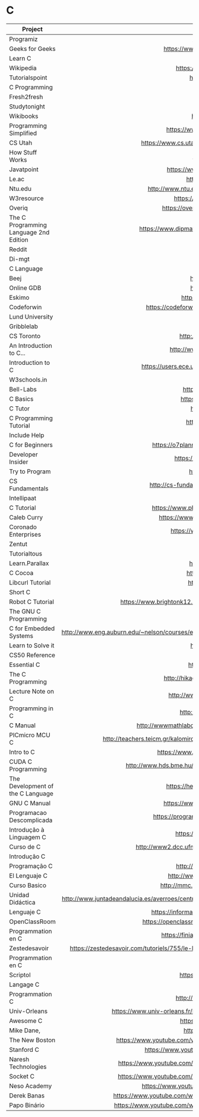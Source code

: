 # C

| Project                                | URL                                                                                                                                 | Language |
|----------------------------------------|:-------------------------------------------------------------------------------------------------------------------------------------:|----------|
| Programiz                              | https://www.programiz.com/c-programming                                                                                             | EN       |
| Geeks for Geeks                        | https://www.geeksforgeeks.org/c-language-set-1-introduction/                                                                        | EN       |
| Learn C                                | https://www.learn-c.org/                                                                                                            | EN       |
| Wikipedia                              | https://en.wikipedia.org/wiki/C_(programming_language)                                                                              | EN       |
| Tutorialspoint                         | https://www.tutorialspoint.com/cprogramming/                                                                                        | EN       |
| C Programming                          | https://www.cprogramming.com/                                                                                                       | EN       |
| Fresh2fresh                            | https://fresh2refresh.com/c-programming/                                                                                            | EN       |
| Studytonight                           | https://www.studytonight.com/c/                                                                                                     | EN       |
| Wikibooks                              | https://en.wikibooks.org/wiki/C_Programming                                                                                         | EN       |
| Programming Simplified                 | https://www.programmingsimplified.com/c-program-examples                                                                            | EN       |
| CS Utah                                | https://www.cs.utah.edu/~germain/PPS/Topics/C_Language/the_C_language.html                                                          | EN       |
| How Stuff Works                        | https://computer.howstuffworks.com/c1.htm                                                                                           | EN       |
| Javatpoint                             | https://www.javatpoint.com/c-programming-language-tutorial                                                                          | EN       |
| Le.ac                                  | https://www.le.ac.uk/users/rjm1/cotter/index.htm                                                                                    | EN       |
| Ntu.edu                                | http://www.ntu.edu.sg/home/ehchua/programming/cpp/c0_Introduction.html                                                              | EN       |
| W3resource                             | https://www.w3resource.com/c-programming-exercises/                                                                                 | EN       |
| Overiq                                 | https://overiq.com/c-programming/101/intro-to-c-programming/                                                                        | EN       |
| The C Programming Language 2nd Edition | https://www.dipmat.univpm.it/~demeio/public/the_c_programming_language_2.pdf                                                        | EN       |
| Reddit                                 | https://www.reddit.com/r/C_Programming/                                                                                             | EN       |
| Di-mgt                                 | https://www.di-mgt.com.au/cprog.html                                                                                                | EN       |
| C Language                             | https://en.cppreference.com/w/c/language                                                                                            | EN       |
| Beej                                   | https://beej.us/guide/bgc/html/single/bgc.html                                                                                      | EN       |
| Online GDB                             | https://www.onlinegdb.com/online_c_compiler                                                                                         | EN       |
| Eskimo                                 | https://www.eskimo.com/~scs/cclass/notes/top.html                                                                                   | EN       |
| Codeforwin                             | https://codeforwin.org/2015/05/basic-programming-practice-problems.html                                                             | EN       |
| Lund University                        | http://cs.lth.se/edaa25/                                                                                                            | EN       |
| Gribblelab                             | https://www.gribblelab.org/CBootCamp/                                                                                               | EN       |
| CS Toronto                             | http://www.cs.toronto.edu/~heap/270F02/node9.html                                                                                   | EN       |
| An Introduction to C...                | http://www-personal.acfr.usyd.edu.au/tbailey/ctext/ctext.pdf                                                                        | EN       |
| Introduction to C                      | https://users.ece.utexas.edu/~valvano/Volume1/E-Book/C5_IntroductionToC.htm                                                         | EN       |
| W3schools.in                           | https://www.w3schools.in/c-tutorial/intro/                                                                                          | EN       |
| Bell-Labs                              | https://www.bell-labs.com/usr/dmr/www/chist.html                                                                                    | EN       |
| C Basics                               | https://users.cs.cf.ac.uk/Dave.Marshall/C/node4.html                                                                                | EN       |
| C Tutor                                | https://phy.ntnu.edu.tw/~cchen/pdf/ctutor.pdf                                                                                       | EN       |
| C Programming Tutorial                 | http://markburgess.org/CTutorial/C-Tut-4.02.pdf                                                                                     | EN       |
| Include Help                           | https://www.includehelp.com/c/                                                                                                      | EN       |
| C for Beginners                        | https://o7planning.org/en/10315/c-programming-tutorial-for-beginners                                                                | EN       |
| Developer Insider                      | https://developerinsider.co/introduction-c-programming/                                                                             | EN       |
| Try to Program                         | http://www.trytoprogram.com/c-programming/                                                                                          | EN       |
| CS Fundamentals                        | http://cs-fundamentals.com/c-programming/c-programming-tutorials.php                                                                | EN       |
| Intellipaat                            | https://intellipaat.com/tutorial/c-tutorial/                                                                                        | EN       |
| C Tutorial                             | https://www.physics.drexel.edu/~valliere/General/C_basics/c_tutorial.html                                                           | EN       |
| Caleb Curry                            | https://www.calebcurry.com/c-programming-tutorial-1-intro-to-c/                                                                     | EN       |
| Coronado Enterprises                   | https://www.coronadoenterprises.com/tutorials/c/index.html                                                                          | EN       |
| Zentut                                 | https://www.zentut.com/c-tutorial/                                                                                                  | EN       |
| Tutorialtous                           | http://tutorialtous.com/c/index.php                                                                                                 | EN       |
| Learn.Parallax                         | https://learn.parallax.com/propeller-c-tutorials                                                                                    | EN       |
| C Cocoa                                | http://cocoadevcentral.com/articles/000081.php                                                                                      | EN       |
| Libcurl Tutorial                       | https://curl.haxx.se/libcurl/c/libcurl-tutorial.html                                                                                | EN       |
| Short C                                | http://www.stat.cmu.edu/~brian/cprog.html                                                                                           | EN       |
| Robot C Tutorial                       | https://www.brightonk12.com/cms/lib/MI02209968/Centricity/Domain/517/robotc_tutorial1.pdf                                           | EN       |
| The GNU C Programming                  | http://www.crasseux.com/books/ctutorial/                                                                                            | EN       |
| C for Embedded Systems                 | http://www.eng.auburn.edu/~nelson/courses/elec3040_3050/C%20programming%20for%20embedded%20system%20applications.pdf                | EN       |
| Learn to Solve it                      | http://www.learntosolveit.com/cprogramming/                                                                                         | EN       |
| CS50 Reference                         | https://reference.cs50.net/                                                                                                         | EN       |
| Essential C                            | http://cslibrary.stanford.edu/101/EssentialC.pdf                                                                                    | EN       |
| The C Programming                      | http://hikage.freeshell.org/books/theCprogrammingLanguage.pdf                                                                       | EN       |
| Lecture Note on C                      | http://www.vssut.ac.in/lecture_notes/lecture1424354156.pdf                                                                          | EN       |
| Programming in C                       | http://ee.hawaii.edu/~tep/EE160/Book/PDF/Book.html                                                                                  | EN       |
| C Manual                               | http://wwwmathlabo.univ-poitiers.fr/~phan/downloads/enseignement/C-manual.pdf                                                       | EN       |
| PICmicro MCU C                         | http://teachers.teicm.gr/kalomiros/Mtptx/e-books/eBook%20-%20PIC%20Programming%20with%20C.pdf                                       | EN       |
| Intro to C                             | https://www.seas.upenn.edu/~cit593/cit593f09/lectures/IntroToC.pdf                                                                  | EN       |
| CUDA C Programming                     | http://www.hds.bme.hu/~fhegedus/C++/Professional%20CUDA%20C%20Programming.pdf                                                       | EN       |
| The Development of the C Language      | https://heim.ifi.uio.no/inf2270/programmer/historien-om-C.pdf                                                                       | EN       |
| GNU C Manual                           | https://www.gnu.org/software/gnu-c-manual/gnu-c-manual.pdf                                                                          | EN       |
| Programacao Descomplicada              | https://programacaodescomplicada.wordpress.com/indice/linguagem-c/                                                                  | PT       |
| Introdução à Linguagem C               | https://www.inf.pucrs.br/~pinho/LaproI/IntroC/IntroC.htm                                                                            | PT       |
| Curso de C                             | http://www2.dcc.ufmg.br/disciplinas/pc/source/introducao_c_renatocm_deeufmg.pdf                                                     | PT       |
| Introdução C                           | http://fig.if.usp.br/~esdobay/c/c.pdf                                                                                               | PT       |
| Programação C                          | http://www.inf.ufpr.br/cursos/ci067/Docs/NotasAula.pdf                                                                              | PT       |
| El Lenguaje C                          | http://www.dc.fi.udc.es/~so-grado/current/Varios/CursoC.pdf                                                                         | ES       |
| Curso Basico                           | http://mmc.geofisica.unam.mx/cursos/femp/CyC++/Lenguaje_C.pdf                                                                       | ES       |
| Unidad Didáctica                       | http://www.juntadeandalucia.es/averroes/centros-tic/14005663/helvia/aula/archivos/repositorio/0/230/html/lenguajec/frmlenguajec.htm | ES       |
| Lenguaje C                             | https://informatica.uv.es/estguia/ATD/apuntes/laboratorio/Lenguaje-C.pdf                                                            | ES       |
| OpenClassRoom                          | https://openclassrooms.com/fr/courses/19980-apprenez-a-programmer-en-c                                                              | FR       |
| Programmation en C                     | https://finiasz.net/teaching/ENSTA/IN101%20-%20poly%20C.pdf                                                                         | FR       |
| Zestedesavoir                          | https://zestedesavoir.com/tutoriels/755/le-langage-c-1/1042_les-bases-du-langage-c/4275_introduction-a-la-programmation/            | FR       |
| Programmation en C                     | https://www.ltam.lu/cours-c/prg-c_c.htm                                                                                             | FR       |
| Scriptol                               | https://www.scriptol.fr/programmation/langage-c.php                                                                                 | FR       |
| Langage C                              | http://astro.ens.fr/osae/ccc.pdf                                                                                                    | FR       |
| Programmation C                        | http://icube-avr.unistra.fr/fr/index.php/Programmation_C                                                                            | FR       |
| Univ-Orleans                           | https://www.univ-orleans.fr/lifo/Members/Jean-Francois.Lalande/enseignement/c/presentation-c.pdf                                    | FR       |
| Awesome C                              | https://github.com/aleksandar-todorovic/awesome-c                                                                                   | EN       |
| Mike Dane,                             | https://www.youtube.com/watch?v=KJgsSFOSQv0                                                                                         | EN       |
| The New Boston                         | https://www.youtube.com/watch?v=2NWeucMKrLI&list=PL6gx4Cwl9DGAKIXv8Yr6nhGJ9Vlcjyymq                                                 | EN       |
| Stanford C                             | https://www.youtube.com/watch?v=Ps8jOj7diA0&list=PLD28639E2FFC4B86A                                                                 | EN       |
| Naresh Technologies                    | https://www.youtube.com/watch?v=si-KFFOW2gw&list=PLVlQHNRLflP8IGz6OXwlV_lgHgc72aXlh                                                 | EN       |
| Socket C                               | https://www.youtube.com/watch?v=_lQ-3S4fJ0U&list=PLPyaR5G9aNDvs6TtdpLcVO43_jvxp4emI                                                 | EN       |
| Neso Academy                           | https://www.youtube.com/playlist?list=PLBlnK6fEyqRhX6r2uhhlubuF5QextdCSM                                                            | EN       |
| Derek Banas                            | https://www.youtube.com/watch?v=8Ib7nwc33uA&list=PLGLfVvz_LVvSaXCpKS395wbCcmsmgRea7                                                 | EN       |
| Papo Binário                           | https://www.youtube.com/watch?v=oZeezrNHxVo&list=PLIfZMtpPYFP5qaS2RFQxcNVkmJLGQwyKE                                                 | PT       |
